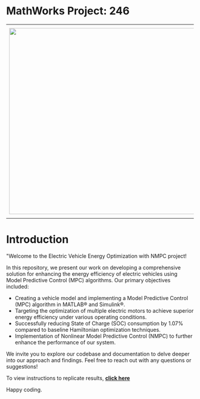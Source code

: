# MathWorks Project: 246 #
<table>
<td><img src="https://gist.githubusercontent.com/robertogl/e0115dc303472a9cfd52bbbc8edb7665/raw/BEV.jpg"  width=500 /></td>
<td><p><h1>Energy Management for a 2-Motor BEV using Model-Predictive Control</h1></p>
<p>Develop a Model-Predictive Control algorithm to optimally distribute torque in a 2-motor Battery Electric Vehicle (BEV) powertrain.</p>
</table>

# Introduction 

"Welcome to the Electric Vehicle Energy Optimization with NMPC project!

In this repository, we present our work on developing a comprehensive solution for enhancing the energy efficiency of electric vehicles using Model Predictive Control (MPC) algorithms. Our primary objectives included:

- Creating a vehicle model and implementing a Model Predictive Control (MPC) algorithm in MATLAB® and Simulink®.
- Targeting the optimization of multiple electric motors to achieve superior energy efficiency under various operating conditions.
- Successfully reducing State of Charge (SOC) consumption by 1.07% compared to baseline Hamiltonian optimization techniques.
- Implementation of Nonlinear Model Predictive Control (NMPC) to further enhance the performance of our system.

We invite you to explore our codebase and documentation to delve deeper into our approach and findings. Feel free to reach out with any questions or suggestions!

To view instructions to replicate results, **[click here]([https://ashutosh1919.github.io](https://drive.google.com/file/d/1PJkkHIfEkvp6nNujRUkIYu6tby4R9PYi/view?usp=sharing)https://drive.google.com/file/d/1PJkkHIfEkvp6nNujRUkIYu6tby4R9PYi/view?usp=sharing)**

Happy coding.
